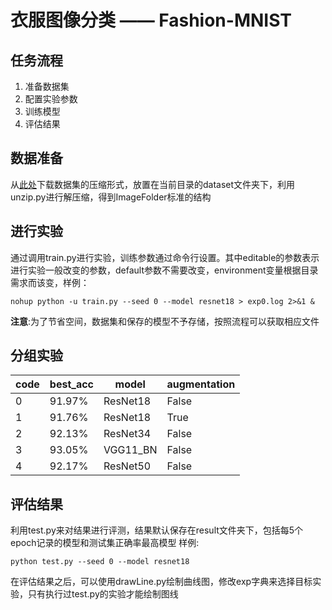 # 衣服图像分类 —— Fashion-MNIST

## 任务流程
<ol>
<li>准备数据集</li>
<li>配置实验参数</li>
<li>训练模型</li>
<li>评估结果</li>
</ol>

## 数据准备
从[此处](https://github.com/zalandoresearch/fashion-mnist)下载数据集的压缩形式，放置在当前目录的dataset文件夹下，利用unzip.py进行解压缩，得到ImageFolder标准的结构

## 进行实验
通过调用train.py进行实验，训练参数通过命令行设置。其中editable的参数表示进行实验一般改变的参数，default参数不需要改变，environment变量根据目录需求而该变，样例：
```
nohup python -u train.py --seed 0 --model resnet18 > exp0.log 2>&1 &
```
<b>注意</b>:为了节省空间，数据集和保存的模型不予存储，按照流程可以获取相应文件

## 分组实验

| code | best_acc | model    | augmentation |
|------|----------|----------|--------------|
| 0    | 91.97%   | ResNet18 | False        |
| 1    | 91.76%   | ResNet18 | True         |
| 2    | 92.13%   | ResNet34 | False        |
| 3    | 93.05%   | VGG11_BN | False        |
| 4    | 92.17%   | ResNet50 | False        |

## 评估结果
利用test.py来对结果进行评测，结果默认保存在result文件夹下，包括每5个epoch记录的模型和测试集正确率最高模型
样例:
```
python test.py --seed 0 --model resnet18
```
在评估结果之后，可以使用drawLine.py绘制曲线图，修改exp字典来选择目标实验，只有执行过test.py的实验才能绘制图线